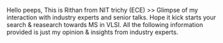Hello peeps, This is Rithan from NIT trichy (ECE) >> Glimpse of my interaction with industry experts and senior talks. Hope it kick starts your search & reasearch towards MS in VLSI. All the following information provided is just my opinion & insights from industry experts.
